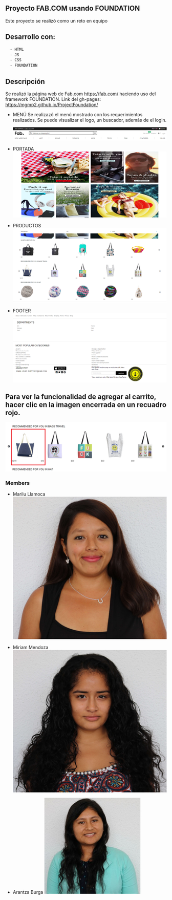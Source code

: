 ## Proyecto FAB.COM usando FOUNDATION
Este proyecto se realizó como un reto en equipo


## Desarrollo con:
```sh
  - HTML
  - JS
  - CSS
  - FOUNDATION
```

## Descripción
  Se realizó la página web de Fab.com https://fab.com/ haciendo uso del framework FOUNDATION.
  Link del gh-pages: https://mgmp2.github.io/ProjectFoundation/

+ MENÚ
Se realizazó el menú mostrado con los requerimientos realizados. Se puede visualizar el logo, un buscador, además de el login.


  ![menu](assets/screenshot/menu.png)

+ PORTADA
  ![portada](assets/screenshot/portada.png)

+ PRODUCTOS
  ![productos](assets/screenshot/productos.png)

+ FOOTER
  ![footer](assets/screenshot/footer.png)

## Para ver la funcionalidad de agregar al carrito, hacer clic en la imagen encerrada en un recuadro rojo.


  ![demostracion](assets/screenshot/productSelect.png)
### Members

- Marilu Llamoca
  ![Marilu](assets/photo-members/Marilu.png)

- Miriam Mendoza
  ![Miriam](assets/photo-members/Miriam.png)

- Arantza Burga
  ![Arantza](assets/photo-members/Arantza.jpg)
